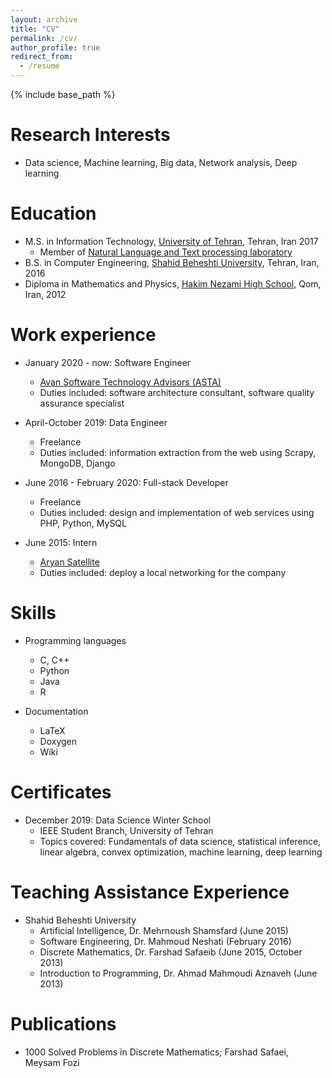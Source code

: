 ```yaml
---
layout: archive
title: "CV"
permalink: /cv/
author_profile: true
redirect_from:
  - /resume
---
```


{% include base_path %}

Research Interests
======
* Data science, Machine learning, Big data, Network analysis, Deep learning

Education
======
<!-- * M.S. in Artificial Intelligence, Sharif University of Technology, 2022 (expected) -->
* M.S. in Information Technology, [University of Tehran](https://ut.ac.ir/), Tehran, Iran 2017
  * Member of [Natural Language and Text processing laboratory](http://nlp.ut.ac.ir/)
* B.S. in Computer Engineering, [Shahid Beheshti University](https://sbu.ac.ir/), Tehran, Iran, 2016
* Diploma in Mathematics and Physics, [Hakim Nezami High School](http://mandegarsch.ir/), Qom, Iran, 2012

Work experience
======
* January 2020 - now: Software Engineer
  * [Avan Software Technology Advisors (ASTA)](https://asta.ir/)
  * Duties included: software architecture consultant, software quality assurance specialist

* April-October 2019: Data Engineer
  * Freelance
  * Duties included: information extraction from the web using Scrapy, MongoDB, Django
  
* June 2016 - February 2020: Full-stack Developer
  * Freelance
  * Duties included: design and implementation of web services using PHP, Python, MySQL
  
* June 2015: Intern
  * [Aryan Satellite](http://www.aryansat.ir/)
  * Duties included: deploy a local networking for the company
  
Skills
======
* Programming languages
  * C, C++
  * Python
  * Java
  * R
  
* Documentation
  * LaTeX
  * Doxygen
  * Wiki

Certificates
======
* December 2019: Data Science Winter School
  * IEEE Student Branch, University of Tehran
  * Topics covered: Fundamentals of data science, statistical inference, linear algebra, convex optimization, machine learning, deep learning
  
Teaching Assistance Experience
======
* Shahid Beheshti University
  * Artificial Intelligence, Dr. Mehrnoush Shamsfard (June 2015)
  * Software Engineering, Dr. Mahmoud Neshati (February 2016)
  * Discrete Mathematics, Dr. Farshad Safaeib (June 2015, October 2013)
  * Introduction to Programming, Dr. Ahmad Mahmoudi Aznaveh (June 2013)

Publications
======
* 1000 Solved Problems in Discrete Mathematics; Farshad Safaei, Meysam Fozi
